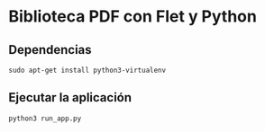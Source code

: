 # Biblioteca PDF con Flet y Python

## Dependencias
```
sudo apt-get install python3-virtualenv
```
## Ejecutar la aplicación
```
python3 run_app.py
```